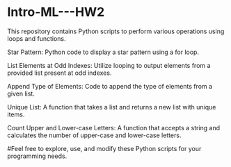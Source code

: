 # Intro-ML---HW2
This repository contains Python scripts to perform various operations using loops and functions.

Star Pattern:
Python code to display a star pattern using a for loop.

List Elements at Odd Indexes:
Utilize looping to output elements from a provided list present at odd indexes.

Append Type of Elements:
Code to append the type of elements from a given list.

Unique List:
A function that takes a list and returns a new list with unique items.

Count Upper and Lower-case Letters:
A function that accepts a string and calculates the number of upper-case and lower-case letters.

#Feel free to explore, use, and modify these Python scripts for your programming needs.
